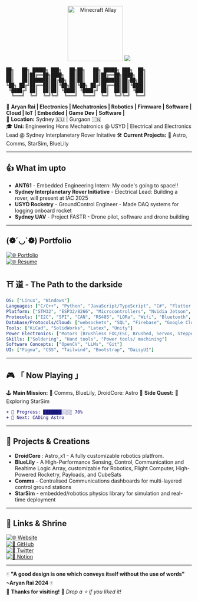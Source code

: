 <p align="center">
  <img src="https://tenor.com/view/minecraft-allay-mobvote-minecraft-live-mobvote2021-gif-23556599.gif" alt="Minecraft Allay" width="150"/>
  <img src="https://readme-typing-svg.demolab.com?font=Press+Start+2P&size=18&duration=2500&color=FFFFFF&background=446677&center=true&vCenter=true&lines=Welcome+to;YANYAN's;Git!;;">
</p>

```
██╗   ██╗ █████╗ ███╗   ██╗██╗   ██╗ █████╗ ███╗  ██╗
██║   ██║██╔══██╗████╗  ██║██║   ██║██╔══██╗████╗ ██║
██║   ██║███████║██╔██╗ ██║██║   ██║███████║██╔██╗██║
╚██╗ ██╔╝██╔══██║██║╚██╗██║╚██╗ ██╔╝██╔══██║██║╚████║
 ╚████╔╝ ██║  ██║██║ ╚████║ ╚████╔╝ ██║  ██║██║ ╚███║
  ╚═══╝  ╚═╝  ╚═╝╚═╝  ╚═══╝  ╚═══╝  ╚═╝  ╚═╝╚═╝  ╚══╝
```



🎌 **Aryan Rai | Electronics | Mechatronics | Robotics | Firmware | Software | Cloud | IoT | Embedded | Game Dev | Software |**  
📍 **Location:** Sydney 🇦🇺 | Gurgaon 🇮🇳  
🎓 **Uni:** Engineering Hons Mechatronics @ USYD | Electrical and Electronics Lead @ Sydney Interplanetary Rover Initative 
🛠 **Current Projects:** 🚀 Astro, Comms, StarSim, BlueLily

---
## 👍 **What im upto**

- **ANT61** - Embedded Engineering Intern: My code's going to space!!
- **Sydney Interplanetary Rover Initiative** - Electrical Lead: Building a rover, will present at IAC 2025 
- **USYD Rocketry** - GroundControl Engineer - Made DAQ systems for logging onboard rocket
- **Sydney UAV** - Project FASTR - Drone pilot, software and drone building

---

## (❁´◡`❁) **Portfolio**
[![🌐 Portfolio](https://img.shields.io/badge/Portfolio-aryanrai.github.io-ffcc00?style=for-the-badge)](https://www.canva.com/design/DAGrMs5FilU/B8yaZq9XQcU6J3cw5SShiA/edit?utm_content=DAGrMs5FilU&utm_campaign=designshare&utm_medium=link2&utm_source=sharebutton)  
[![🌐 Resume](https://img.shields.io/badge/Resume-aryanrai.github.io-ffcc00?style=for-the-badge)](https://tqelchlmlsqjqrpfbeio.supabase.co/storage/v1/object/public/resume/1750703265625-Aryan%20Rai%20Resume%20Current%20140625.pdf)  



## ⛩️ **道 - The Path to the darkside**  
```yaml
OS: ["Linux", "Windows"]
Languages: ["C/C++", "Python", "JavaScript/TypeScript", "C#", "Flutter (Partly)", "MATLAB (Partly)"]
Platform: ["STM32", "ESP32/8266", "Microcontrollers", "Nvidia Jetson", "Raspberry Pi", "Arduino"]
Protocols: ["I2C", "SPI", "CAN", "RS485", "LORa", "Wifi", "Bluetooth", "BLE"]
Database/Protocols/Cloud: ["websockets", "SQL", "Firebase", "Google Cloud", "Suprabase", "Rest", "MQTT"]
Tools: ["KiCad", "SolidWorks", "Latex", "Unity"]
Power Electronics: ["Motors (Brushless FOC/ESC, Brushed, Servos, Stepper)", "Battery Systems (LIPo, Liion)", "Latex", "Unity", "Linear Actuators", "Relays/Switching Methods"]
Skills: ["Soldering", "Hand tools", "Power tools/ machining"]
Software Concepts: ["OpenCV", "LLMs", "Git"]
UI: ["Figma", "CSS", "Tailwind", "Bootstrap", "DaisyUI"]
```

---

## 🎮 **「 Now Playing 」**  
🕹️ **Main Mission:** 🏮 Comms, BlueLily, DroidCore: Astro
📡 **Side Quest:** 🔴 Exploring StarSim
```diff
+ 🚀 Progress: ███████░░░░ 70%
+ 🎯 Next: CADing Astro
```

---

## 🧰 **Projects & Creations**

- **DroidCore** : Astro_x1 - A fully customizable robotics platfrom.
- **BlueLily** - A High-Performance Sensing, Control, Communication and Realtime Logic Array, customizable for Robotics, Flight Computer, High-Powered Rocketry, Payloads, and CubeSats
- **Comms** - Centralised Communications dashboards for multi-layered control ground stations
- **StarSim** - embedded/robotics physics library for simulation and real-time deployment

---

## 🏯 **Links & Shrine**  
[![🌐 Website](https://img.shields.io/badge/Website-aryanrai.github.io-ffcc00?style=for-the-badge)](https://aryanrai.github.io/)  
[![🐙 GitHub](https://img.shields.io/badge/GitHub-@aryanrai-333?style=for-the-badge&logo=github)](https://github.com/aryanrai)  
[![📡 Twitter](https://img.shields.io/badge/Twitter-@yourhandle-1DA1F2?style=for-the-badge&logo=twitter)](https://twitter.com/yourhandle)  
[![📓 Notion](https://img.shields.io/badge/Notion-000000?style=for-the-badge&logo=notion)](https://notion.so/)  

---

🀄 **"A good design is one which conveys itself without the use of words" ~Aryan Rai 2024** 🀄  
🏯 **Thanks for visiting!** 🚀 *Drop a ⭐ if you liked it!*
